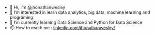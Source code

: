 - 👋 Hi, I’m @jhonathanwesley
- 👀 I’m interested in learn data analytics, big data, machine learning and programing 
- 🌱 I’m currently learning Data Science and Python for Data Science
- 📫 How to reach me : [linkedin.com/jhonathanwesley/](https://linkedin.com/in/jhonathanwesley/)

<!---
jhonathanwesley/jhonathanwesley is a ✨ special ✨ repository because its `README.md` (this file) appears on your GitHub profile.
You can click the Preview link to take a look at your changes.
--->
